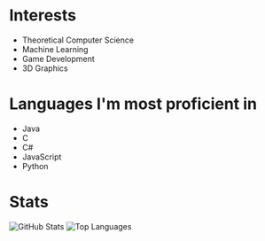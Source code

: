 

<!---
ThobiasKH/ThobiasKH is a ✨ special ✨ repository because its `README.md` (this file) appears on your GitHub profile.
You can click the Preview link to take a look at your changes.
--->

# Interests
- Theoretical Computer Science
- Machine Learning
- Game Development
- 3D Graphics

# Languages I'm most proficient in
- Java
- C
- C#
- JavaScript
- Python

# Stats
![GitHub Stats](https://github-readme-stats.vercel.app/api?username=<ThobiasKH>&show_icons=true&theme=radical)
![Top Languages](https://github-readme-stats.vercel.app/api/top-langs/?username=<ThobiasKH>&layout=compact&theme=radical)
